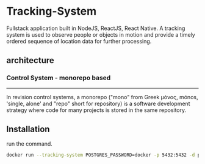# Tracking-System
Fullstack application built in NodeJS, ReactJS, React Native. A tracking system is used to observe people or objects in motion and provide a timely ordered sequence of location data for further processing.

## architecture

### Control System - monorepo based
--------------
In revision control systems, a monorepo ("mono" from Greek μόνος, mónos, 'single, alone' and "repo" short for repository) is a software development strategy where code for many projects is stored in the same repository.

## Installation

run the command.

```bash
docker run --tracking-system POSTGRES_PASSWORD=docker -p 5432:5432 -d postgres
```
